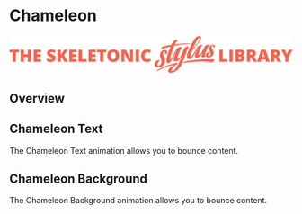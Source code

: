 # Chameleon

![Banner representing the Skeletonic Stylus Library](../assets/skeletonic-stylus-header.svg)

## Overview



## Chameleon Text

The Chameleon Text animation allows you to bounce content.

## Chameleon Background

The Chameleon Background animation allows you to bounce content.
